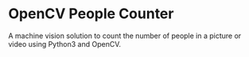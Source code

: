 # OpenCV People Counter
A machine vision solution to count the number of people in a picture or video using Python3 and OpenCV.
